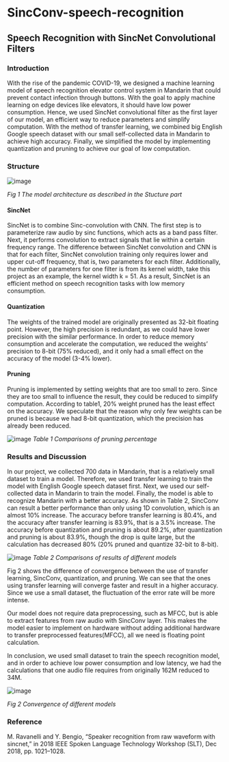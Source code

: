 # SincConv-speech-recognition

## Speech Recognition with SincNet Convolutional Filters
### Introduction
With the rise of the pandemic COVID-19, we designed a machine learning model of speech recognition elevator control system in Mandarin that could prevent contact infection through buttons. With the goal to apply machine learning on edge devices like elevators, it should have low power consumption. Hence, we used SincNet convolutional filter as the first layer of our model, an efficient way to reduce parameters and simplify computation. With the method of transfer learning, we combined big English Google speech dataset with our small self-collected data in Mandarin to achieve high accuracy. Finally, we simplified the model by implementing quantization and pruning to achieve our goal of low computation.

### Structure
![image](https://user-images.githubusercontent.com/80210231/135573456-b53db9bc-70f4-4ca4-8285-de5b98c0a72a.png)

*Fig 1 The model architecture as described in the Stucture part*

#### SincNet
SincNet is to combine Sinc-convolution with CNN. The first step is to parameterize raw audio by sinc functions, which acts as a band pass filter. Next, it performs convolution to extract signals that lie within a certain frequency range. The difference between SincNet convolution and CNN is that for each filter, SincNet convolution training only requires lower and upper cut-off frequency, that is, two parameters for each filter. Additionally, the number of parameters for one filter is from its kernel width, take this project as an example, the kernel width k = 51. As a result, SincNet is an efficient method on speech recognition tasks with low memory consumption.
#### Quantization
The weights of the trained model are originally presented as 32-bit floating point. However, the high precision is redundant, as we could have lower precision with the similar performance. In order to reduce memory consumption and accelerate the computation, we reduced the weights’ precision to 8-bit (75% reduced), and it only had a small effect on the accuracy of the model (3-4% lower).
#### Pruning
Pruning is implemented by setting weights that are too small to zero. Since they are too small to influence the result, they could be reduced to simplify computation. According to table1, 20% weight pruned has the least effect on the accuracy. We speculate that the reason why only few weights can be pruned is because we had 8-bit quantization, which the precision has already been reduced.

![image](https://user-images.githubusercontent.com/80210231/135572850-34878778-013a-4d1e-9953-6d6baf6de556.png)
*Table 1 Comparisons of pruning percentage*

### Results and Discussion
In our project, we collected 700 data in Mandarin, that is a relatively small dataset to train a model. Therefore, we used transfer learning to train the model with English Google speech dataset first. Next, we used our self-collected data in Mandarin to train the model. Finally, the model is able to recognize Mandarin with a better accuracy. As shown in Table 2, SincConv can result a better performance than only using 1D convolution, which is an almost 10% increase. The accuracy before transfer learning is 80.4%, and the accuracy after transfer learning is 83.9%, that is a 3.5% increase. The accuracy before quantization and pruning is about 89.2%, after quantization and pruning is about 83.9%, though the drop is quite large, but the calculation has decreased 80% (20% pruned and quantize 32-bit to 8-bit).

![image](https://user-images.githubusercontent.com/80210231/135572802-4bb72d5a-2de9-45a9-8b94-236aca740a47.png)
*Table 2 Comparisons of results of different models*

Fig 2 shows the difference of convergence between the use of transfer learning, SincConv, quantization, and pruning. We can see that the ones using transfer learning will converge faster and result in a higher accuracy. Since we use a small dataset, the fluctuation of the error rate will be more intense.  

Our model does not require data preprocessing, such as MFCC, but is able to extract features from raw audio with SincConv layer. This makes the model easier to implement on hardware without adding additional hardware to transfer preprocessed features(MFCC), all we need is floating point calculation.

In conclusion, we used small dataset to train the speech recognition model, and in order to achieve low power consumption and low latency, we had the calculations that one audio file requires from originally 162M reduced to 34M.

![image](https://user-images.githubusercontent.com/80210231/135573129-a7b235b6-9a76-4025-b729-d7427f75ce37.png)

*Fig 2 Convergence of different models*

### Reference 
M. Ravanelli and Y. Bengio, “Speaker recognition from raw waveform with sincnet,” in 2018 IEEE Spoken Language Technology Workshop (SLT), Dec 2018, pp. 1021–1028.
